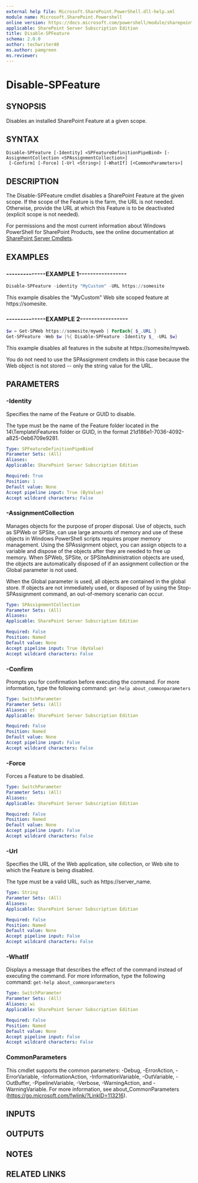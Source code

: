 ```yaml
---
external help file: Microsoft.SharePoint.PowerShell.dll-help.xml
module name: Microsoft.SharePoint.Powershell
online version: https://docs.microsoft.com/powershell/module/sharepoint-server/disable-spfeature
applicable: SharePoint Server Subscription Edition
title: Disable-SPFeature
schema: 2.0.0
author: techwriter40
ms.author: pamgreen
ms.reviewer:
---
```


# Disable-SPFeature

## SYNOPSIS

Disables an installed SharePoint Feature at a given scope.



## SYNTAX

```
Disable-SPFeature [-Identity] <SPFeatureDefinitionPipeBind> [-AssignmentCollection <SPAssignmentCollection>]
 [-Confirm] [-Force] [-Url <String>] [-WhatIf] [<CommonParameters>]
```

## DESCRIPTION
The Disable-SPFeature cmdlet disables a SharePoint Feature at the given scope.
If the scope of the Feature is the farm, the URL is not needed.
Otherwise, provide the URL at which this Feature is to be deactivated (explicit scope is not needed).

For permissions and the most current information about Windows PowerShell for SharePoint Products, see the online documentation at [SharePoint Server Cmdlets](https://docs.microsoft.com/powershell/sharepoint/sharepoint-server/sharepoint-server-cmdlets).

## EXAMPLES

### --------------EXAMPLE 1----------------- 
```powershell
Disable-SPFeature -identity "MyCustom" -URL https://somesite
```

This example disables the "MyCustom" Web site scoped feature at   https://somesite.

### --------------EXAMPLE 2----------------- 
```powershell
$w = Get-SPWeb https://somesite/myweb | ForEach{ $_.URL }
Get-SPFeature -Web $w |%{ Disable-SPFeature -Identity $_ -URL $w}
```

This example disables all features in the subsite at https://somesite/myweb.

You do not need to use the SPAssignment cmdlets in this case because the Web object is not stored -- only the string value for the URL.

## PARAMETERS

### -Identity
Specifies the name of the Feature or GUID to disable.

The type must be the name of the Feature folder located in the 14\Template\Features folder or GUID, in the format 21d186e1-7036-4092-a825-0eb6709e9281.

```yaml
Type: SPFeatureDefinitionPipeBind
Parameter Sets: (All)
Aliases: 
Applicable: SharePoint Server Subscription Edition

Required: True
Position: 1
Default value: None
Accept pipeline input: True (ByValue)
Accept wildcard characters: False
```

### -AssignmentCollection
Manages objects for the purpose of proper disposal.
Use of objects, such as SPWeb or SPSite, can use large amounts of memory and use of these objects in Windows PowerShell scripts requires proper memory management.
Using the SPAssignment object, you can assign objects to a variable and dispose of the objects after they are needed to free up memory.
When SPWeb, SPSite, or SPSiteAdministration objects are used, the objects are automatically disposed of if an assignment collection or the Global parameter is not used.

When the Global parameter is used, all objects are contained in the global store.
If objects are not immediately used, or disposed of by using the Stop-SPAssignment command, an out-of-memory scenario can occur.

```yaml
Type: SPAssignmentCollection
Parameter Sets: (All)
Aliases: 
Applicable: SharePoint Server Subscription Edition

Required: False
Position: Named
Default value: None
Accept pipeline input: True (ByValue)
Accept wildcard characters: False
```

### -Confirm
Prompts you for confirmation before executing the command.
For more information, type the following command: `get-help about_commonparameters`

```yaml
Type: SwitchParameter
Parameter Sets: (All)
Aliases: cf
Applicable: SharePoint Server Subscription Edition

Required: False
Position: Named
Default value: None
Accept pipeline input: False
Accept wildcard characters: False
```

### -Force
Forces a Feature to be disabled.

```yaml
Type: SwitchParameter
Parameter Sets: (All)
Aliases: 
Applicable: SharePoint Server Subscription Edition

Required: False
Position: Named
Default value: None
Accept pipeline input: False
Accept wildcard characters: False
```

### -Url
Specifies the URL of the Web application, site collection, or Web site to which the Feature is being disabled.

The type must be a valid URL, such as https://server_name.

```yaml
Type: String
Parameter Sets: (All)
Aliases: 
Applicable: SharePoint Server Subscription Edition

Required: False
Position: Named
Default value: None
Accept pipeline input: False
Accept wildcard characters: False
```

### -WhatIf
Displays a message that describes the effect of the command instead of executing the command.
For more information, type the following command: `get-help about_commonparameters`

```yaml
Type: SwitchParameter
Parameter Sets: (All)
Aliases: wi
Applicable: SharePoint Server Subscription Edition

Required: False
Position: Named
Default value: None
Accept pipeline input: False
Accept wildcard characters: False
```

### CommonParameters
This cmdlet supports the common parameters: -Debug, -ErrorAction, -ErrorVariable, -InformationAction, -InformationVariable, -OutVariable, -OutBuffer, -PipelineVariable, -Verbose, -WarningAction, and -WarningVariable. For more information, see about_CommonParameters (https://go.microsoft.com/fwlink/?LinkID=113216).

## INPUTS

## OUTPUTS

## NOTES

## RELATED LINKS

